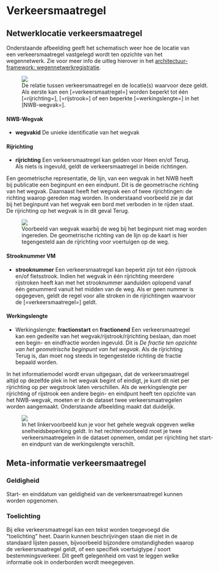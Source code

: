 # Verkeersmaatregel

## Netwerklocatie verkeersmaatregel

Onderstaande afbeelding geeft het schematisch weer hoe de locatie van een verkeersmaatregel vastgelegd wordt ten opzichte van het wegennetwerk. Zie voor meer info de uitleg hierover in het [architectuur-framework: wegennetwerkregistratie](https://docs.crow.nl/verkeersborden/framework/#nwb-wegennetwerk).

<figure  style="width:100%">
<img src="./hoofdstukken/media/wegvaklocatie-verkeersregel.PNG">
<figcaption>De relatie tussen verkeersmaatregel en de locatie(s) waarvoor deze geldt. Als eerste kan een [=verkeersmaatregel=] worden beperkt tot één [=rijrichting=], [=rijstrook=] of een beperkte [=werkingslengte=] in het [NWB-wegvak=]. 
</figure>


#### NWB-Wegvak
* **wegvakid** De unieke identificatie van het wegvak


#### Rijrichting
* **rijrichting** Een verkeersmaatregel kan gelden voor Heen en/of Terug. Als niets is ingevuld, geldt de verkeersmaatregel in beide richtingen.

<aside class="note" title="Richting van het geometrische NWB-wegvak versus rijrichting">
Een geometrische representatie, de lijn, van een wegvak in het NWB heeft bij publicatie een beginpunt en een eindpunt. Dit is de geometrische richting van het wegvak. Daarnaast heeft het wegvak een of twee rijrichtingen: de richting waarop gereden mag worden. In onderstaand voorbeeld zie je dat bij het beginpunt van het wegvak een bord met verboden in te rijden staat. De rijrichting op het wegvak is in dit geval Terug. 
<figure  style="width:100%">
<img src="./hoofdstukken/media/wegvakrichting.png">
<figcaption>Voorbeeld van wegvak waarbij de weg bij het beginpunt niet mag worden ingereden. De geometrische richting van de lijn op de kaart is hier tegengesteld aan de rijrichting voor voertuigen op de weg. </caption>
</figure>
</aside>

#### Strooknummer VM

* **strooknummer**  Een verkeersmaatregel kan beperkt zijn tot één rijstrook en/of fietsstrook. Indien het wegvak in één rijrichting meerdere rijstroken heeft kan met het strooknummer aanduiden oplopend vanaf één genummerd vanuit het midden van de weg. Als er geen nummer is opgegeven, geldt de regel voor alle stroken in de rijrichtingen waarvoor de [=verkeersmaatregel=] geldt.

#### Werkingslengte

* Werkingslengte: **fractionstart** en **fractionend** Een verkeersmaatregel kan een gedeelte van het wegvak/rijstrook/rijrichting beslaan, dan moet een begin- en eindfractie worden ingevuld. Dit is *De fractie ten opzichte van het geometrische beginpunt van het wegvak*. Als de rijrichting Terug is, dan moet nog steeds in tegengestelde richting de fractie bepaald worden. 

In het informatiemodel wordt ervan uitgegaan, dat de verkeersmaatregel altijd op dezelfde plek in het wegvak begint of eindigt, je kunt dit niet per rijrichting op per wegstrook laten verschillen. Als de werkingslengte per rijrichting of rijstrook een andere begin- en eindpunt heeft ten opzichte van het NWB-wegvak, moeten er in de dataset twee verkeersmaatregelen worden aangemaakt. Onderstaande afbeelding maakt dat duidelijk.


<figure  style="width:100%">
<img src="./hoofdstukken/media/werkingslengte.PNG">
<figcaption> In het linkervoorbeeld kun je voor het gehele wegvak opgeven welke snelheidsbeperking geldt. In het rechtervoorbeeld moet je twee verkeersmaatregelen in de dataset opnemen, omdat per rijrichting het start- en eindpunt van de werkingslengte verschilt. </caption>
</figure>



## Meta-informatie verkeersmaatregel


### Geldigheid
Start- en einddatum van geldigheid van de verkeersmaatregel kunnen worden opgenomen. 

### Toelichting
Bij elke verkeersmaatregel kan een tekst worden toegevoegd die "toelichting" heet. Daarin kunnen beschrijvingen staan die niet in de standaard lijsten passen, bijvoorbeeld bijzondere omstandigheden waarop de verkeersmaatregel geldt, of een specifiek voertuigtype / soort bestemmingsverkeer. Dit geeft gelegenheid om vast te leggen welke informatie ook in onderborden wordt meegegeven. 
